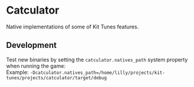 # Catculator

Native implementations of some of Kit Tunes features.

## Development

Test new binaries by setting the `catculator.natives_path` system property when running the game:  
Example: `-Dcatculator.natives_path=/home/lilly/projects/kit-tunes/projects/catculator/target/debug`
